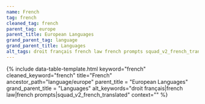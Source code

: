 ```yaml
---
name: French
tag: french
cleaned_tag: french
parent_tag: europe
parent_title: European Languages
grand_parent_tag: language
grand_parent_title: Languages
alt_tags: droit français french law french prompts squad_v2_french_translated
---
```


{% include data-table-template.html 
  keyword="french" 
  cleaned_keyword="french" 
  title="French"
  ancestor_path="language/europe" 
  parent_title = "European Languages"
  grand_parent_title = "Languages"
  alt_keywords="droit français|french law|french prompts|squad_v2_french_translated"
  context=""
%}

